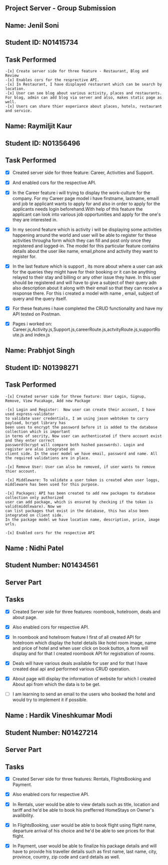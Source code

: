 ## Project Server - Group Submission

## Name: Jenil Soni
## Student ID: N01415734
## Task Performed 
    -[x] Create server side for three feature - Restaurant, Blog and Review 
    -[x] Enables cors for the resprective API.
    -[x] In Restaurant, I have displayed restaurant which can be search by location. 
    -[x] User can see blog about various activity, places and restaurants. For blog, admin can add blog via server and also, makes static page as well.
    -[x] Users can share thier experiance about places, hotels, restaurant and service.
    
## Name: Raymiljit Kaur
## Student ID: N01356496
## Task Performed 
   - [x] Created server side for three feature: Career, Activities and Support.
   - [x] And enabled cors for the respective API.
   - [x] In the Career feature i will trying to display the work-culture for the company.
          For my Career page model i have firstname, lastname, emaill and job  te applicant wants to apply for 
          and also in order to apply for the applicants needs login beforehand.With help of this feature the applicant can 
          look into various job opportunities and apply for the one's they are interested in.
   - [x] In my second feature which is activity i will be displaying some activities happening around the world and user will be able
          to register for these activities througha form which they can fill and post only once they registered and logged-in.
          The model for this particular feature contains details about the user like name, email,phone and activity they want to register for.
   - [x] In the last feature which is support , its more about where a user can ask for the queries they might have for their booking
          or it can be anything relayed to their stay and billing or any other issue they have. In this user should be registered 
          and will have to give a subject of their query adn also description about it along with their email so that they can receive a response there.
          For this i created a model with name , email, subject of query and the query itself.
   - [x] For these features i have completed the CRUD functionality and have my API tested on Postman.
   - [x] Pages i worked on: Career.js,Activity.js,Support.js,careerRoute.js,actvityRoute.js,supportRoute.js and index.js
   
    
## Name: Prabhjot Singh
## Student ID: N01398271
## Task Performed 
    -[x] Created server side for three feature: User Login, Signup, Remove, View Pacakage, Add new Package

    -[x] Login and Register:  Now user can create their account, I have used express-validator
    to validate user credentials, I am using jason webtoken to carry payload, bcrypt library has
    been uses to encrypt the password before it is added to the database collection which is important
    in terms of secrity, Now user can authenticated if there account exist and they enter correct 
    password(bcrypt will compare both hashed passwords). Login and register are also integrated on
    client side. In the user model we have email, password and name. All the required validations are in place.

    -[x] Remove User: User can also be removed, if user wants to remove thier account.

    -[x] Middleware: To validate a user token is created when user loggs, middleware has been used for this purpose.
    
    -[x] Packages: API has been created to add new packages to database collection only authorized
    user can add package, which is ensured by checking if the token is valid(middleware). Now we 
    can list packages that exist in the database, this has also been integrated on client side. 
    In the package model we have location name, description, price, image urls.

    -[x] Enabled cors for the respective API

## Name : Nidhi Patel
## Student Number: N01434561
## Server Part

## Tasks
- [x] Created Server side for three features: roombook, hotelroom, deals and about page.
- [x] Also enabled cors for respective API.
- [x] In roombook and hotelroom feature I first of all created API for hotelroom which display the hotel details like hotel room image, name and price of hotel and when user click on book button, a form will display and for that I created roombook API for registration of rooms.
- [x] Deals will have various deals available for user and for that I have created deal api and performed various CRUD operation.
- [x] About page will display the information of website for which I  created About api from which the data is to be get.
- [ ] I am learning to send an email to the users who booked the hotel and would try to implement it if possible.
 

## Name : Hardik Vineshkumar Modi
## Student Number: N01427214
## Server Part

## Tasks
- [x] Created Server side for three features: Rentals, FlightsBooking and Payment.
- [x] Also enabled cors for respective API.
- [x] In Rentals, user would be able to view details such as title, location and tariff and he'd be able to book his prefferred HomeStays on Owner's availibility.
- [x] In FlightsBooking, user would be able to book flight using flight name, departure arrival of his choice and he'd be able to see prices for that flight.
- [x] In Payment, user would be able to finalize his package details and will have to provide his traveller details such as first name, last name, city, province, country, zip code and card details as well.

 

